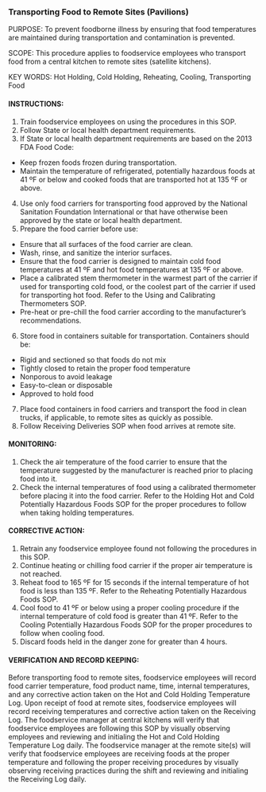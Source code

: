 ### Transporting Food to Remote Sites (Pavilions)

PURPOSE: To prevent foodborne illness by ensuring that food temperatures are
maintained during transportation and contamination is prevented.

SCOPE: This procedure applies to foodservice employees who transport food from a
central kitchen to remote sites (satellite kitchens).

KEY WORDS: Hot Holding, Cold Holding, Reheating, Cooling, Transporting Food

#### INSTRUCTIONS:

1. Train foodservice employees on using the procedures in this SOP.
2. Follow State or local health department requirements.
3. If State or local health department requirements are based on the 2013 FDA Food Code:
  * Keep frozen foods frozen during transportation.
  * Maintain the temperature of refrigerated, potentially hazardous foods at 41 ºF or below and cooked foods that are transported hot at 135 ºF or above.
4. Use only food carriers for transporting food approved by the National Sanitation Foundation International or that have otherwise been approved by the state or local health department.
5. Prepare the food carrier before use:
  * Ensure that all surfaces of the food carrier are clean.
  * Wash, rinse, and sanitize the interior surfaces.
  * Ensure that the food carrier is designed to maintain cold food temperatures at 41 ºF and hot food temperatures at 135 ºF or above.
  * Place a calibrated stem thermometer in the warmest part of the carrier if used for transporting cold food, or the coolest part of the carrier if used for transporting hot food. Refer to the Using and Calibrating Thermometers SOP.
  * Pre-heat or pre-chill the food carrier according to the manufacturer’s recommendations.
6. Store food in containers suitable for transportation. Containers should be:
  * Rigid and sectioned so that foods do not mix
  * Tightly closed to retain the proper food temperature
  * Nonporous to avoid leakage
  * Easy-to-clean or disposable
  * Approved to hold food
7. Place food containers in food carriers and transport the food in clean trucks, if applicable, to remote sites as quickly as possible.
8. Follow Receiving Deliveries SOP when food arrives at remote site.

#### MONITORING:

1. Check the air temperature of the food carrier to ensure that the temperature suggested by the manufacturer is reached prior to placing food into it.
2. Check the internal temperatures of food using a calibrated thermometer before placing it into the food carrier. Refer to the Holding Hot and Cold Potentially Hazardous Foods SOP for the proper procedures to follow when taking holding temperatures.

#### CORRECTIVE ACTION:

1. Retrain any foodservice employee found not following the procedures in this SOP.
2. Continue heating or chilling food carrier if the proper air temperature is not reached.
3. Reheat food to 165 ºF for 15 seconds if the internal temperature of hot food is less than 135 ºF. Refer to the Reheating Potentially Hazardous Foods SOP.
4. Cool food to 41 ºF or below using a proper cooling procedure if the internal temperature of cold food is greater than 41 ºF. Refer to the Cooling Potentially Hazardous Foods SOP for the proper procedures to follow when cooling food.
5. Discard foods held in the danger zone for greater than 4 hours.

#### VERIFICATION AND RECORD KEEPING:
Before transporting food to remote sites, foodservice employees will record food carrier
temperature, food product name, time, internal temperatures, and any corrective action
taken on the Hot and Cold Holding Temperature Log. Upon receipt of food at remote
sites, foodservice employees will record receiving temperatures and corrective action
taken on the Receiving Log. The foodservice manager at central kitchens will verify that
foodservice employees are following this SOP by visually observing employees and
reviewing and initialing the Hot and Cold Holding Temperature Log daily. The
foodservice manager at the remote site(s) will verify that foodservice employees are
receiving foods at the proper temperature and following the proper receiving procedures
by visually observing receiving practices during the shift and reviewing and initialing the
Receiving Log daily.

